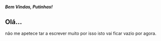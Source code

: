 ##### Bem Vindas, Putinhas!

## Olá...
não me apetece tar a escrever muito por isso isto vai ficar vazio por agora.
